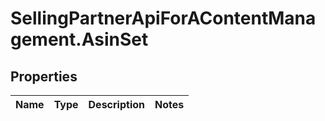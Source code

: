# SellingPartnerApiForAContentManagement.AsinSet

## Properties
Name | Type | Description | Notes
------------ | ------------- | ------------- | -------------


